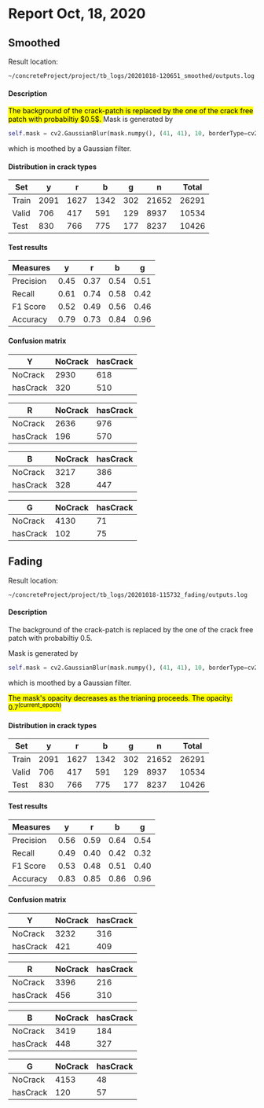 # Report Oct, 18, 2020

## Smoothed
Result location: 

~~~
~/concreteProject/project/tb_logs/20201018-120651_smoothed/outputs.log
~~~

#### Description
<mark>
The background of the crack-patch is replaced by the one of the crack free patch with probabiltiy $0.5$.
</mark>
Mask is generated by 

~~~python
self.mask = cv2.GaussianBlur(mask.numpy(), (41, 41), 10, borderType=cv2.BORDER_REPLICATE)
~~~
which is moothed by a Gaussian filter.



#### Distribution in crack types

|  Set  |  y   |  r   |  b   |  g  |   n   | Total |
|-------|------|------|------|-----|-------|-------|
| Train | 2091 | 1627 | 1342 | 302 | 21652 | 26291 |
| Valid | 706  | 417  | 591  | 129 |  8937 | 10534 |
|  Test | 830  | 766  | 775  | 177 |  8237 | 10426 |


#### Test results

|  Measures |  y   |  r   |  b   |  g   |
|-----------|------|------|------|------|
| Precision | 0.45 | 0.37 | 0.54 | 0.51 |
|   Recall  | 0.61 | 0.74 | 0.58 | 0.42 |
|  F1 Score | 0.52 | 0.49 | 0.56 | 0.46 |
|  Accuracy | 0.79 | 0.73 | 0.84 | 0.96 |


#### Confusion matrix



|    Y     | NoCrack | hasCrack |
|----------|---------|----------|
| NoCrack  |   2930  |   618    |
| hasCrack |   320   |   510    |

|    R     | NoCrack | hasCrack |
|----------|---------|----------|
| NoCrack  |   2636  |   976    |
| hasCrack |   196   |   570    |


|    B     | NoCrack | hasCrack |
|----------|---------|----------|
| NoCrack  |   3217  |   386    |
| hasCrack |   328   |   447    |


|    G     | NoCrack | hasCrack |
|----------|---------|----------|
| NoCrack  |   4130  |    71    |
| hasCrack |   102   |    75    |



## Fading
Result location: 

~~~
~/concreteProject/project/tb_logs/20201018-115732_fading/outputs.log
~~~

#### Description
The background of the crack-patch is replaced by the one of the crack free patch with probabiltiy $0.5$.

Mask is generated by 

~~~python
self.mask = cv2.GaussianBlur(mask.numpy(), (41, 41), 10, borderType=cv2.BORDER_REPLICATE)
~~~
which is moothed by a Gaussian filter.

<mark>The mask's opacity decreases as the trianing proceeds. The opacity: $0.7^{\mbox{(current_epoch)}}$</mark>


#### Distribution in crack types

|  Set  |  y   |  r   |  b   |  g  |   n   | Total |
|-------|------|------|------|-----|-------|-------|
| Train | 2091 | 1627 | 1342 | 302 | 21652 | 26291 |
| Valid | 706  | 417  | 591  | 129 |  8937 | 10534 |
|  Test | 830  | 766  | 775  | 177 |  8237 | 10426 |

#### Test results

|  Measures |  y   |  r   |  b   |  g   |
|-----------|------|------|------|------|
| Precision | 0.56 | 0.59 | 0.64 | 0.54 |
|   Recall  | 0.49 | 0.40 | 0.42 | 0.32 |
|  F1 Score | 0.53 | 0.48 | 0.51 | 0.40 |
|  Accuracy | 0.83 | 0.85 | 0.86 | 0.96 |

#### Confusion matrix

|    Y     | NoCrack | hasCrack |
|----------|---------|----------|
| NoCrack  |   3232  |   316    |
| hasCrack |   421   |   409    |

|    R     | NoCrack | hasCrack |
|----------|---------|----------|
| NoCrack  |   3396  |   216    |
| hasCrack |   456   |   310    |

|    B     | NoCrack | hasCrack |
|----------|---------|----------|
| NoCrack  |   3419  |   184    |
| hasCrack |   448   |   327    |

|    G     | NoCrack | hasCrack |
|----------|---------|----------|
| NoCrack  |   4153  |    48    |
| hasCrack |   120   |    57    |
